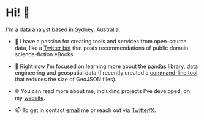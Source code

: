 # Hi! 👋

I'm a data analyst based in Sydney, Australia.

- 🤖 I have a passion for creating tools and services from open-source data, like a [Twitter bot](https://twitter.com/Gutenberg_SciFi) that posts recommendations of public domain science-fiction eBooks.
  
- 📖 Right now I'm focused on learning more about the [pandas](https://pandas.pydata.org/) library, data engineering and geospatial data (I recently created a [command-line tool](https://github.com/ben-n93/geojson-shave) that reduces the size of GeoJSON files).
  
- 🌐 You can read more about me, including projects I've developed, on my [website](https://ben-nour.com/).
- 📫 To get in contact [email](mailto:hello@ben-nour.com) me or reach out via [Twitter/X](https://twitter.com/benjamin_nour).

<!---
ruthlesscattle/ruthlesscattle is a ✨ special ✨ repository because its `README.md` (this file) appears on your GitHub profile.
You can click the Preview link to take a look at your changes.
--->

